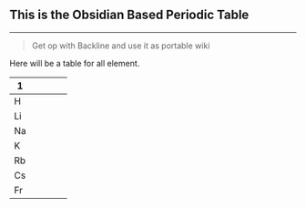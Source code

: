 ## This is the Obsidian Based Periodic Table
---
> Get op with Backline and use it as portable wiki

Here will be a table for all element.


|  1 |   |   |   |   |
|---|---|---|---|---|
|H  |   |   |   |   |
|Li |   |   |   |   |
|Na |   |   |   |   |
|K  |   |   |   |   |
|Rb |   |   |   |   |
|Cs |   |   |   |   |
|Fr |   |   |   |   |